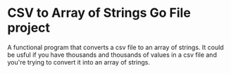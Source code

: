 # CSV to Array of Strings Go File project

A functional program that converts a csv file to an array of strings. It could be usful if you have thousands and thousands of values in a csv file and you're trying to convert it into an array of strings.